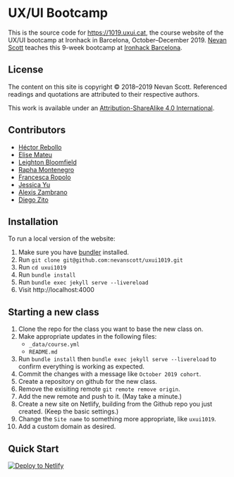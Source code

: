 UX/UI Bootcamp
==============

This is the source code for https://1019.uxui.cat, the course website of the UX/UI bootcamp at Ironhack in Barcelona, October–December 2019. [Nevan Scott](http://nevanscott.com/) teaches this 9-week bootcamp at [Ironhack Barcelona](http://www.ironhack.com/en/locations/barcelona).


License
-------

The content on this site is copyright © 2018–2019 Nevan Scott. Referenced readings and quotations are attributed to their respective authors.

This work is available under an [Attribution-ShareAlike 4.0 International](https://creativecommons.org/licenses/by-sa/4.0/).


Contributors
------------

- [Héctor Rebollo](https://github.com/hectorrebollo)
- [Elise Mateu](https://github.com/elise2106)
- [Leighton Bloomfield](https://github.com/lrbloomfield)
- [Rapha Montenegro](https://github.com/raphamontenegro)
- [Francesca Ropolo](https://github.com/francescaropolo)
- [Jessica Yu](https://github.com/jjyuuu)
- [Alexis Zambrano](https://github.com/alexiszambranogarcia)
- [Diego Zito](https://github.com/dzc1)


Installation
------------

To run a local version of the website:

1. Make sure you have [bundler](https://bundler.io) installed.
2. Run `git clone git@github.com:nevanscott/uxui1019.git`
3. Run `cd uxui1019`
4. Run `bundle install`
5. Run `bundle exec jekyll serve --livereload`
6. Visit http://localhost:4000


Starting a new class
--------------------

1. Clone the repo for the class you want to base the new class on.
2. Make appropriate updates in the following files:
    - `_data/course.yml`
    - `README.md`
3. Run `bundle install` then `bundle exec jekyll serve --livereload` to confirm everything is working as expected.
4. Commit the changes with a message like `October 2019 cohort`.
5. Create a repository on github for the new class.
6. Remove the exisiting remote `git remote remove origin`.
7. Add the new remote and push to it. (May take a minute.)
8. Create a new site on Netlify, building from the Github repo you just created. (Keep the basic settings.)
9. Change the `Site name` to something more appropriate, like `uxui1019`.
10. Add a custom domain as desired.


Quick Start
-----------

[![Deploy to Netlify](https://www.netlify.com/img/deploy/button.svg)](https://app.netlify.com/start/deploy?repository=https://github.com/nevanscott/uxui1019)

